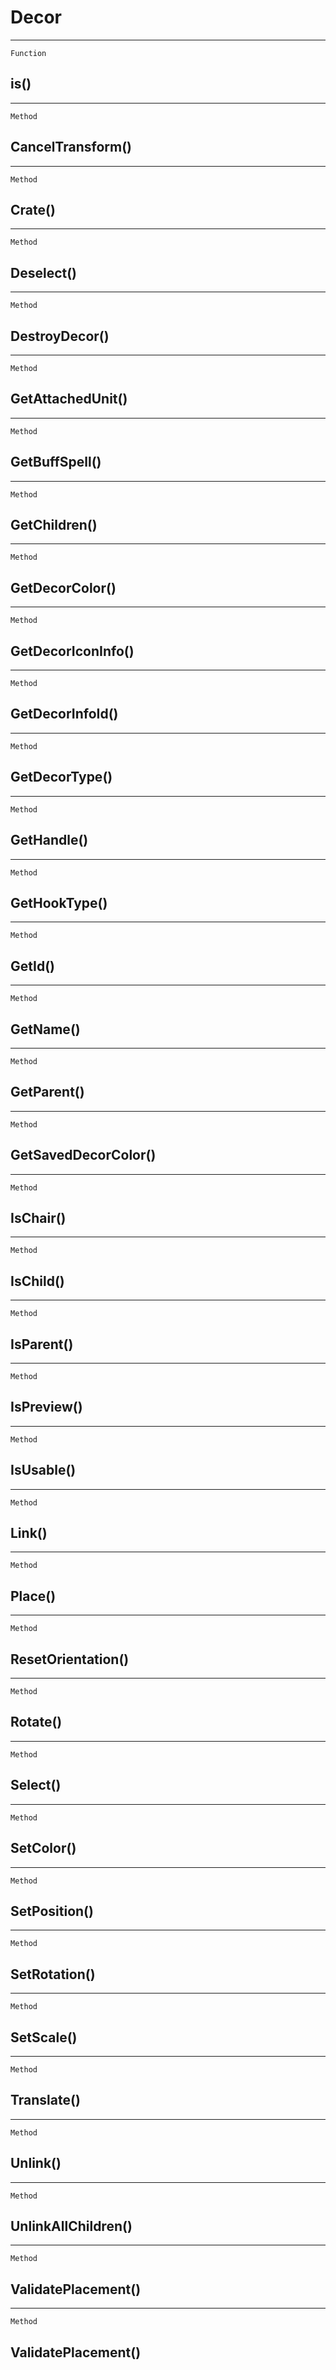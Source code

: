 Decor
=====

------------------------------------------------------------------------

`Function`

is()
----

------------------------------------------------------------------------

`Method`

CancelTransform()
-----------------

------------------------------------------------------------------------

`Method`

Crate()
-------

------------------------------------------------------------------------

`Method`

Deselect()
----------

------------------------------------------------------------------------

`Method`

DestroyDecor()
--------------

------------------------------------------------------------------------

`Method`

GetAttachedUnit()
-------------------

------------------------------------------------------------------------
`Method`

GetBuffSpell()
--------------

------------------------------------------------------------------------

`Method`

GetChildren()
-------------

------------------------------------------------------------------------

`Method`

GetDecorColor()
-------------------

------------------------------------------------------------------------
`Method`

GetDecorIconInfo()
------------------

------------------------------------------------------------------------

`Method`

GetDecorInfoId()
----------------

------------------------------------------------------------------------

`Method`

GetDecorType()
--------------

------------------------------------------------------------------------

`Method`

GetHandle()
-----------

------------------------------------------------------------------------

`Method`

GetHookType()
-------------

------------------------------------------------------------------------

`Method`

GetId()
-------

------------------------------------------------------------------------

`Method`

GetName()
---------

------------------------------------------------------------------------

`Method`

GetParent()
-----------

------------------------------------------------------------------------

`Method`

GetSavedDecorColor()
-------------------

------------------------------------------------------------------------
`Method`

IsChair()
---------

------------------------------------------------------------------------

`Method`

IsChild()
---------

------------------------------------------------------------------------

`Method`

IsParent()
----------

------------------------------------------------------------------------

`Method`

IsPreview()
-----------

------------------------------------------------------------------------

`Method`

IsUsable()
----------

------------------------------------------------------------------------

`Method`

Link()
------

------------------------------------------------------------------------

`Method`

Place()
-------

------------------------------------------------------------------------

`Method`

ResetOrientation()
------------------

------------------------------------------------------------------------

`Method`

Rotate()
--------

------------------------------------------------------------------------

`Method`

Select()
--------

------------------------------------------------------------------------

`Method`

SetColor()
-------------------

------------------------------------------------------------------------
`Method`

SetPosition()
-------------

------------------------------------------------------------------------

`Method`

SetRotation()
-------------

------------------------------------------------------------------------

`Method`

SetScale()
----------

------------------------------------------------------------------------

`Method`

Translate()
-----------

------------------------------------------------------------------------

`Method`

Unlink()
--------

------------------------------------------------------------------------

`Method`

UnlinkAllChildren()
-------------------

------------------------------------------------------------------------
`Method`

ValidatePlacement()
-------------------

------------------------------------------------------------------------

`Method`

ValidatePlacement()
-------------------

